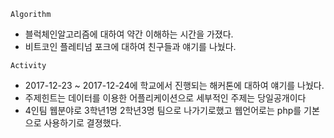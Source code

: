 `Algorithm`
- 블럭체인알고리즘에 대하여 약간 이해하는 시간을 가졌다.
- 비트코인 플레티넘 포크에 대하여 친구들과 얘기를 나눴다.

`Activity`
- 2017-12-23 ~ 2017-12-24에 학교에서 진행되는 해커톤에 대하여 얘기를 나눴다. 
- 주제힌트는 데이터를 이용한 어플리케이션으로 세부적인 주제는 당일공개이다
- 4인팀 웹분야로 3학년1명 2학년3명 팀으로 나가기로했고 웹언어로는 php를 기본으로 사용하기로 결졍했다.